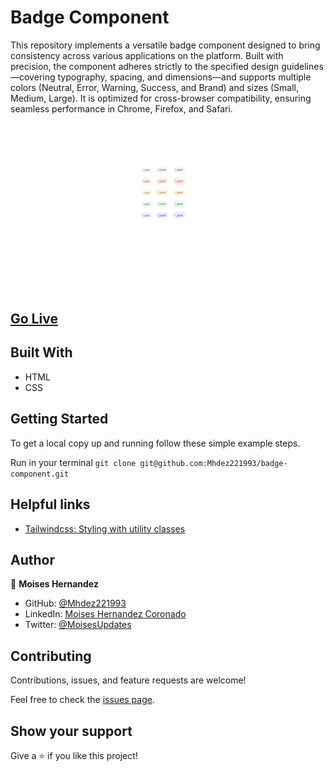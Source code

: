 # Badge Component

This repository implements a versatile badge component designed to bring consistency across various applications on the platform. Built with precision, the component adheres strictly to the specified design guidelines—covering typography, spacing, and dimensions—and supports multiple colors (Neutral, Error, Warning, Success, and Brand) and sizes (Small, Medium, Large). It is optimized for cross-browser compatibility, ensuring seamless performance in Chrome, Firefox, and Safari.

![screenshot](/designs/Desktop.jpg)

## [Go Live](https://mhdez221993.github.io/badge-component/)

## Built With

- HTML
- CSS

## Getting Started

To get a local copy up and running follow these simple example steps.

Run in your terminal `git clone git@github.com:Mhdez221993/badge-component.git`

## Helpful links

- [Tailwindcss: Styling with utility classes](https://tailwindcss.com/docs/styling-with-utility-classes)

## Author

👤 **Moises Hernandez**

- GitHub: [@Mhdez221993](https://github.com/Mhdez221993)
- LinkedIn: [Moises Hernandez Coronado](https://www.linkedin.com/in/moises-hdez-coronado/)
- Twitter: [@MoisesUpdates](https://twitter.com/MoisesUpdates)

## Contributing

Contributions, issues, and feature requests are welcome!

Feel free to check the [issues page](https://github.com/Mhdez221993/badge-component/issues).

## Show your support

Give a ⭐️ if you like this project!
